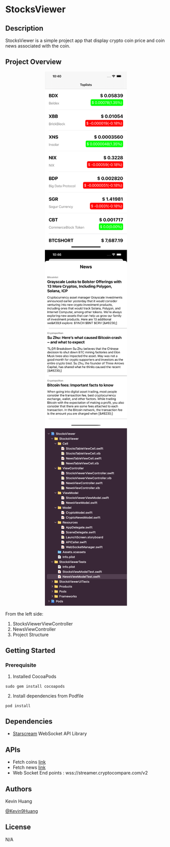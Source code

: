 # StocksViewer

## Description

StocksViewer is a simple project app that display crypto coin price and coin news associated with the coin.

## Project Overview

<p float="left" align="middle">
  <img src="/Screenshot/projectView1.png" width = "257" height = "556" hspace="20"/>
  <img src="/Screenshot/projectView2.png" width = "257" height = "556" hspace="20"/> 
  <img src="/Screenshot/projectView3.png" width = "257" height = "556" hspace="20"/>
</p>

From the left side:
1. StocksViewerViewController
2. NewsViewController
3. Project Structure

## Getting Started

### Prerequisite
1. Installed CocoaPods
```
sudo gem install cocoapods
```
2. Install dependencies from Podfile
```
pod install
```

## Dependencies
* [Starscream](https://github.com/daltoniam/Starscream) WebSocket API Library

## APIs
* Fetch coins [link](https://min-api.cryptocompare.com/data/top/totaltoptiervolfull?limit=50&tsym=USD&ascending=false)
* Fetch news [link](https://min-api.cryptocompare.com/data/v2/news/?lang=EN&excludeCategories=Sponsored)
* Web Socket End points : wss://streamer.cryptocompare.com/v2

## Authors

Kevin Huang

[@Kevin9Huang](https://github.com/Kevin9Huang)

## License

N/A
